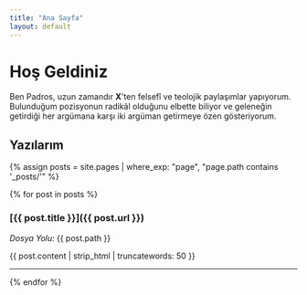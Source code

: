 ```yaml
---
title: "Ana Sayfa"
layout: default
---
```


# Hoş Geldiniz

Ben Padros, uzun zamandır **X**'ten felsefî ve teolojik paylaşımlar yapıyorum.  
Bulunduğum pozisyonun radikâl olduğunu elbette biliyor ve geleneğin getirdiği her argümana karşı iki argüman getirmeye özen gösteriyorum.

## Yazılarım

{% assign posts = site.pages | where_exp: "page", "page.path contains '_posts/'" %}

{% for post in posts %}
### [{{ post.title }}]({{ post.url }})
*Dosya Yolu:* {{ post.path }}

{{ post.content | strip_html | truncatewords: 50 }}

---

{% endfor %}
